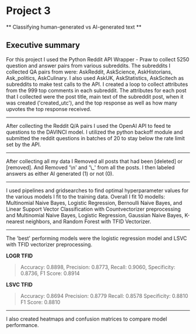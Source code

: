 # Project 3
** Classifying human-generated vs AI-generated text **

## Executive summary

For this project I used the Python Reddit API Wrapper - Praw to collect 5250 question and answer pairs from various subreddits. 
The subreddits I collected QA pairs from were: AskReddit, AskScience, AskHistorians, Ask_politics, AskCulinary.
I also used AskUK, AskStatistics, AskScitech as subreddits to make test calls to the API.
I created a loop to collect attributes from the 999 top comments in each subreddit. 
The attributes for each post that I collected were the post title, main text of the subreddit post, when it was created ('created_utc'), and the top response as well as how many upvotes the top response received. 

---

After collecting the Reddit Q/A pairs I used the OpenAI API to feed te questions to the DAVINCI model. 
I utilized the python backoff module and submitted the reddit questions in batches of 20 to stay below the rate limit set by the API. 

---

After collecting all my data I Removed all posts that had been [deleted] or [removed]. And Removed '\n' and '\\_' from all the posts.
I then labeled answers as either AI generated (1) or not (0).

---

I used pipelines and gridsearches to find optimal hyperparameter values for the various models I fit to the training data. Overall I fit 10 modells: Multinomial Naive Bayes, Logistic Regression, Bernoulli Naive Bayes, and Linear Support Vector Classification with Countvectorizer preprocessing and Multinomial Naive Bayes, Logistic Regression, Gaussian Naive Bayes, K-nearest neighbors,  and Random Forest with TFID Vectorizer.

---

The 'best' performing models were the logistic regression model and LSVC with TFID vectorizer preprocessing. 

**LOGR TFID**
>Accuracy: 0.8898,
Precision: 0.8773,
Recall: 0.9060,
Specificity: 0.8736,
F1 Score: 0.8914

**LSVC TFID**
>Accuracy: 0.8694
Precision: 0.8779
Recall: 0.8578
Specificity: 0.8810
F1 Score: 0.8810


---

I also created heatmaps and confusion matrices to compare model performance. 




